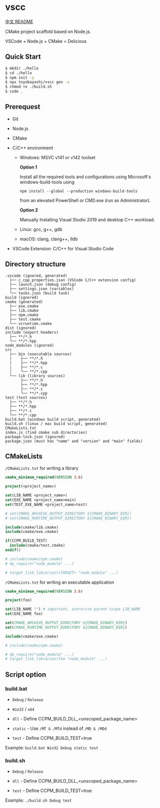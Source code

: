 # vscc

[中文 README](./README_CN.md)

CMake project scaffold based on Node.js.

VSCode + Node.js + CMake = Delicious

## Quick Start

``` bash
$ mkdir ./hello
$ cd ./hello
$ npm init -y
$ npx toyobayashi/vscc gen -s
$ chmod +x ./build.sh
$ code .
```

## Prerequest

* Git

* Node.js

* CMake

* C/C++ environment

    * Windows: MSVC v141 or v142 toolset

        **Option 1**

        Install all the required tools and configurations using Microsoft's windows-build-tools using 
        
        `npm install --global --production windows-build-tools`
        
        from an elevated PowerShell or CMD.exe (run as Administrator).

        **Option 2**

        Manually Installing Visual Studio 2019 and desktop C++ workload.
    
    * Linux: gcc, g++, gdb
    
    * macOS: clang, clang++, lldb

* VSCode Extension: C/C++ for Visual Studio Code

## Directory structure

```
.vscode (ignored, generated)
  ├── c_cpp_properties.json (VSCode C/C++ extension config)
  ├── launch.json (debug config)
  ├── settings.json (variables)
  └── tasks.json (build task)
build (ignored)
cmake (generated)
  ├── exe.cmake
  ├── lib.cmake
  ├── npm.cmake
  ├── test.cmake
  └── vcruntime.cmake
dist (ignored)
include (export headers)
  ├── **/*.h
  └── **/*.hpp
node_modules (ignored)
src
  ├── bin (executable sources)
  |    ├── **/*.h
  |    ├── **/*.hpp
  |    ├── **/*.c
  |    └── **/*.cpp
  └── lib (library sources)
       ├── **/*.h
       ├── **/*.hpp
       ├── **/*.c
       └── **/*.cpp
test (test sources)
  ├── **/*.h
  ├── **/*.hpp
  ├── **/*.c
  └── **/*.cpp
build.bat (windows build script, generated)
build.sh (linux / mac build script, generated)
CMakeLists.txt
index.js (find cmake sub directories)
package-lock.json (ignored)
package.json (must has "name" and "version" and "main" fields)
```

## CMakeLists

`/CMakeLists.txt` for writing a library

``` cmake
cmake_minimum_required(VERSION 3.6)

project(<project_name>)

set(LIB_NAME <project_name>)
set(EXE_NAME <project_name>main)
set(TEST_EXE_NAME <project_name>test)

# set(CMAKE_ARCHIVE_OUTPUT_DIRECTORY ${CMAKE_BINARY_DIR})
# set(CMAKE_RUNTIME_OUTPUT_DIRECTORY ${CMAKE_BINARY_DIR})

include(cmake/lib.cmake)
include(cmake/exe.cmake)

if(CCPM_BUILD_TEST)
  include(cmake/test.cmake)
endif()

# include(cmake/npm.cmake)
# dp_require("node_module" ...)

# target_link_libraries(<TARGET> "node_module" ...)
```

`/CMakeLists.txt` for writing an executable application

``` cmake
cmake_minimum_required(VERSION 3.6)

project(foo)

set(LIB_NAME "") # important, overwrite parent scope LIB_NAME
set(EXE_NAME foo)

set(CMAKE_ARCHIVE_OUTPUT_DIRECTORY ${CMAKE_BINARY_DIR})
set(CMAKE_RUNTIME_OUTPUT_DIRECTORY ${CMAKE_BINARY_DIR})

include(cmake/exe.cmake)

# include(cmake/npm.cmake)

# dp_require("node_module" ...)
# target_link_libraries(foo "node_module" ...)
```

## Script option

### build.bat

* `Debug` / `Release`

* `Win32` / `x64`

* `dll` - Define CCPM_BUILD_DLL_\<unscoped_package_name\>

* `static` - Use `/MT & /MTd` instead of `/MD & /MDd`

* `test` - Define CCPM_BUILD_TEST=true

Example: `build.bat Win32 Debug static test`

### build.sh

* `Debug` / `Release`

* `dll` - Define CCPM_BUILD_DLL_\<unscoped_package_name\>

* `test` - Define CCPM_BUILD_TEST=true

Example: `./build.sh Debug test`
